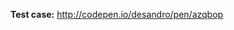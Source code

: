 <!-- Thanks for submitting an issue! All bug reports and problem issues require a **reduced test case** or **live URL**. Create one by forking any one of the CodePen examples from the docs. See guidelines link above. -->

**Test case:** http://codepen.io/desandro/pen/azqbop
